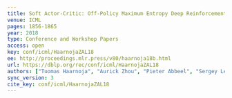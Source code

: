 ```yaml
---
title: Soft Actor-Critic: Off-Policy Maximum Entropy Deep Reinforcement Learning with a Stochastic Actor.
venue: ICML
pages: 1856-1865
year: 2018
type: Conference and Workshop Papers
access: open
key: conf/icml/HaarnojaZAL18
ee: http://proceedings.mlr.press/v80/haarnoja18b.html
url: https://dblp.org/rec/conf/icml/HaarnojaZAL18
authors: ["Tuomas Haarnoja", "Aurick Zhou", "Pieter Abbeel", "Sergey Levine"]
sync_version: 3
cite_key: conf/icml/HaarnojaZAL18
---
```

